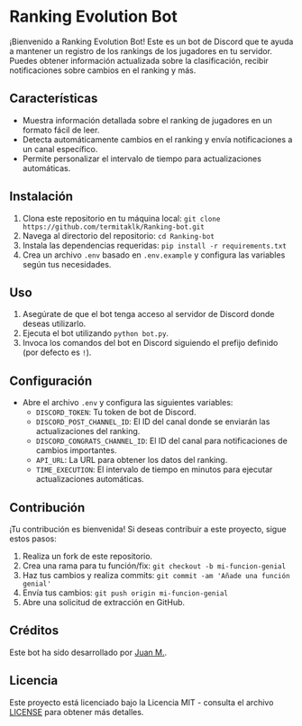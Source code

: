# Ranking Evolution Bot

¡Bienvenido a Ranking Evolution Bot! Este es un bot de Discord que te ayuda a mantener un registro de los rankings de los jugadores en tu servidor. Puedes obtener información actualizada sobre la clasificación, recibir notificaciones sobre cambios en el ranking y más.

## Características

- Muestra información detallada sobre el ranking de jugadores en un formato fácil de leer.
- Detecta automáticamente cambios en el ranking y envía notificaciones a un canal específico.
- Permite personalizar el intervalo de tiempo para actualizaciones automáticas.

## Instalación

1. Clona este repositorio en tu máquina local: `git clone https://github.com/termitaklk/Ranking-bot.git`
2. Navega al directorio del repositorio: `cd Ranking-bot`
3. Instala las dependencias requeridas: `pip install -r requirements.txt`
4. Crea un archivo `.env` basado en `.env.example` y configura las variables según tus necesidades.

## Uso

1. Asegúrate de que el bot tenga acceso al servidor de Discord donde deseas utilizarlo.
2. Ejecuta el bot utilizando `python bot.py`.
3. Invoca los comandos del bot en Discord siguiendo el prefijo definido (por defecto es `!`).

## Configuración

- Abre el archivo `.env` y configura las siguientes variables:
  - `DISCORD_TOKEN`: Tu token de bot de Discord.
  - `DISCORD_POST_CHANNEL_ID`: El ID del canal donde se enviarán las actualizaciones del ranking.
  - `DISCORD_CONGRATS_CHANNEL_ID`: El ID del canal para notificaciones de cambios importantes.
  - `API_URL`: La URL para obtener los datos del ranking.
  - `TIME_EXECUTION`: El intervalo de tiempo en minutos para ejecutar actualizaciones automáticas.

## Contribución

¡Tu contribución es bienvenida! Si deseas contribuir a este proyecto, sigue estos pasos:
1. Realiza un fork de este repositorio.
2. Crea una rama para tu función/fix: `git checkout -b mi-funcion-genial`
3. Haz tus cambios y realiza commits: `git commit -am 'Añade una función genial'`
4. Envía tus cambios: `git push origin mi-funcion-genial`
5. Abre una solicitud de extracción en GitHub.

## Créditos

Este bot ha sido desarrollado por [Juan M.](https://github.com/termitaklk).

## Licencia

Este proyecto está licenciado bajo la Licencia MIT - consulta el archivo [LICENSE](LICENSE) para obtener más detalles.

